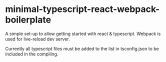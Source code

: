 # minimal-typescript-react-webpack-boilerplate

A simple set-up to allow getting started with react & typescript.
Webpack is used for live-reload dev server.

Currently all typescript files must be added to the list in tsconfig.json to be included in the compiling.
